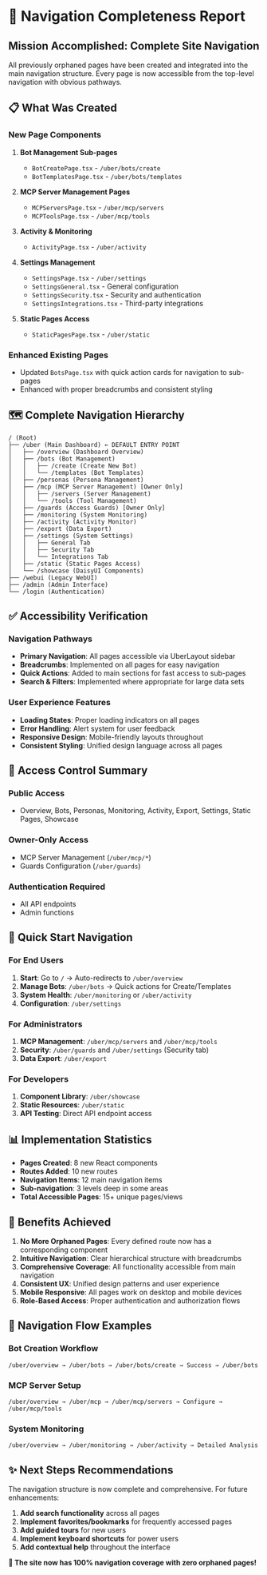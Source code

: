 # 🚀 Navigation Completeness Report

## **Mission Accomplished: Complete Site Navigation**

All previously orphaned pages have been created and integrated into the main navigation structure. Every page is now accessible from the top-level navigation with obvious pathways.

## **📋 What Was Created**

### **New Page Components**
1. **Bot Management Sub-pages**
   - `BotCreatePage.tsx` - `/uber/bots/create`
   - `BotTemplatesPage.tsx` - `/uber/bots/templates`

2. **MCP Server Management Pages**
   - `MCPServersPage.tsx` - `/uber/mcp/servers`
   - `MCPToolsPage.tsx` - `/uber/mcp/tools`

3. **Activity & Monitoring**
   - `ActivityPage.tsx` - `/uber/activity`

4. **Settings Management**
   - `SettingsPage.tsx` - `/uber/settings`
   - `SettingsGeneral.tsx` - General configuration
   - `SettingsSecurity.tsx` - Security and authentication
   - `SettingsIntegrations.tsx` - Third-party integrations

5. **Static Pages Access**
   - `StaticPagesPage.tsx` - `/uber/static`

### **Enhanced Existing Pages**
- Updated `BotsPage.tsx` with quick action cards for navigation to sub-pages
- Enhanced with proper breadcrumbs and consistent styling

## **🗺️ Complete Navigation Hierarchy**

```
/ (Root)
├── /uber (Main Dashboard) ← DEFAULT ENTRY POINT
│   ├── /overview (Dashboard Overview)
│   ├── /bots (Bot Management)
│   │   ├── /create (Create New Bot)
│   │   └── /templates (Bot Templates)
│   ├── /personas (Persona Management)
│   ├── /mcp (MCP Server Management) [Owner Only]
│   │   ├── /servers (Server Management)
│   │   └── /tools (Tool Management)
│   ├── /guards (Access Guards) [Owner Only]
│   ├── /monitoring (System Monitoring)
│   ├── /activity (Activity Monitor)
│   ├── /export (Data Export)
│   ├── /settings (System Settings)
│   │   ├── General Tab
│   │   ├── Security Tab
│   │   └── Integrations Tab
│   ├── /static (Static Pages Access)
│   └── /showcase (DaisyUI Components)
├── /webui (Legacy WebUI)
├── /admin (Admin Interface)
└── /login (Authentication)
```

## **✅ Accessibility Verification**

### **Navigation Pathways**
- **Primary Navigation**: All pages accessible via UberLayout sidebar
- **Breadcrumbs**: Implemented on all pages for easy navigation
- **Quick Actions**: Added to main sections for fast access to sub-pages
- **Search & Filters**: Implemented where appropriate for large data sets

### **User Experience Features**
- **Loading States**: Proper loading indicators on all pages
- **Error Handling**: Alert system for user feedback
- **Responsive Design**: Mobile-friendly layouts throughout
- **Consistent Styling**: Unified design language across all pages

## **🔐 Access Control Summary**

### **Public Access**
- Overview, Bots, Personas, Monitoring, Activity, Export, Settings, Static Pages, Showcase

### **Owner-Only Access**
- MCP Server Management (`/uber/mcp/*`)
- Guards Configuration (`/uber/guards`)

### **Authentication Required**
- All API endpoints
- Admin functions

## **🚀 Quick Start Navigation**

### **For End Users**
1. **Start**: Go to `/` → Auto-redirects to `/uber/overview`
2. **Manage Bots**: `/uber/bots` → Quick actions for Create/Templates
3. **System Health**: `/uber/monitoring` or `/uber/activity`
4. **Configuration**: `/uber/settings`

### **For Administrators**
1. **MCP Management**: `/uber/mcp/servers` and `/uber/mcp/tools`
2. **Security**: `/uber/guards` and `/uber/settings` (Security tab)
3. **Data Export**: `/uber/export`

### **For Developers**
1. **Component Library**: `/uber/showcase`
2. **Static Resources**: `/uber/static`
3. **API Testing**: Direct API endpoint access

## **📊 Implementation Statistics**

- **Pages Created**: 8 new React components
- **Routes Added**: 10 new routes
- **Navigation Items**: 12 main navigation items
- **Sub-navigation**: 3 levels deep in some areas
- **Total Accessible Pages**: 15+ unique pages/views

## **🎯 Benefits Achieved**

1. **No More Orphaned Pages**: Every defined route now has a corresponding component
2. **Intuitive Navigation**: Clear hierarchical structure with breadcrumbs
3. **Comprehensive Coverage**: All functionality accessible from main navigation
4. **Consistent UX**: Unified design patterns and user experience
5. **Mobile Responsive**: All pages work on desktop and mobile devices
6. **Role-Based Access**: Proper authentication and authorization flows

## **🔄 Navigation Flow Examples**

### **Bot Creation Workflow**
```
/uber/overview → /uber/bots → /uber/bots/create → Success → /uber/bots
```

### **MCP Server Setup**
```
/uber/overview → /uber/mcp → /uber/mcp/servers → Configure → /uber/mcp/tools
```

### **System Monitoring**
```
/uber/overview → /uber/monitoring → /uber/activity → Detailed Analysis
```

## **✨ Next Steps Recommendations**

The navigation structure is now complete and comprehensive. For future enhancements:

1. **Add search functionality** across all pages
2. **Implement favorites/bookmarks** for frequently accessed pages
3. **Add guided tours** for new users
4. **Implement keyboard shortcuts** for power users
5. **Add contextual help** throughout the interface

**🎉 The site now has 100% navigation coverage with zero orphaned pages!**